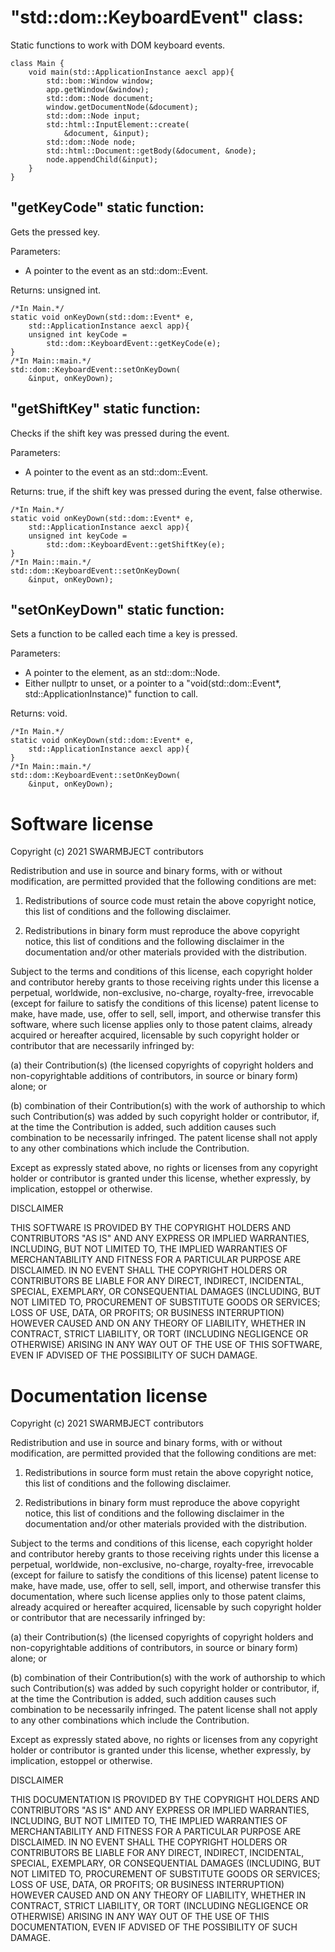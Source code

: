 # "std::dom::KeyboardEvent" class:

Static functions to work with DOM keyboard events.

```
class Main {
	void main(std::ApplicationInstance aexcl app){
		std::bom::Window window;
		app.getWindow(&window);
		std::dom::Node document;
		window.getDocumentNode(&document);
		std::dom::Node input;
		std::html::InputElement::create(
			&document, &input);
		std::dom::Node node;
		std::html::Document::getBody(&document, &node);
		node.appendChild(&input);
	}
}
```

## "getKeyCode" static function:

Gets the pressed key.

Parameters:
* A pointer to the event as an std::dom::Event.

Returns: unsigned int.

```
/*In Main.*/
static void onKeyDown(std::dom::Event* e,
	std::ApplicationInstance aexcl app){
	unsigned int keyCode = 
		std::dom::KeyboardEvent::getKeyCode(e);
}
/*In Main::main.*/
std::dom::KeyboardEvent::setOnKeyDown(
	&input, onKeyDown);
```

## "getShiftKey" static function:

Checks if the shift key was 
pressed during the event.

Parameters:
* A pointer to the event as an std::dom::Event.

Returns: true, if the shift key was 
pressed during the event, false otherwise.

```
/*In Main.*/
static void onKeyDown(std::dom::Event* e,
	std::ApplicationInstance aexcl app){
	unsigned int keyCode = 
		std::dom::KeyboardEvent::getShiftKey(e);
}
/*In Main::main.*/
std::dom::KeyboardEvent::setOnKeyDown(
	&input, onKeyDown);
```

## "setOnKeyDown" static function:

Sets a function to be called each 
time a key is pressed.

Parameters:
* A pointer to the element, as an std::dom::Node.
* Either nullptr to unset, or a 
pointer to a "void(std::dom::Event*, 
std::ApplicationInstance)" function to call.

Returns: void.

```
/*In Main.*/
static void onKeyDown(std::dom::Event* e,
	std::ApplicationInstance aexcl app){
}
/*In Main::main.*/
std::dom::KeyboardEvent::setOnKeyDown(
	&input, onKeyDown);
```

# Software license

Copyright (c) 2021 SWARMBJECT contributors

Redistribution and use in source and binary forms,
with or without modification, are permitted
provided that the following conditions are met:

1. Redistributions of source code must
retain the above copyright notice, this list
of conditions and the following disclaimer.

2. Redistributions in binary form must
reproduce the above copyright notice,
this list of conditions and the following 
disclaimer in the documentation and/or other 
materials provided with the distribution.

Subject to the terms and conditions of this
license, each copyright holder and contributor
hereby grants to those receiving rights under this
license a perpetual, worldwide, non-exclusive,
no-charge, royalty-free, irrevocable (except for
failure to satisfy the conditions of this license)
patent license to make, have made, use, offer to
sell, sell, import, and otherwise transfer this
software, where such license applies only to
those patent claims, already acquired or hereafter
acquired, licensable by such copyright holder or
contributor that are necessarily infringed by:

(a) their Contribution(s) (the licensed
copyrights of copyright holders and
non-copyrightable additions of contributors,
in source or binary form) alone; or

(b) combination of their Contribution(s)
with the work of authorship to which such
Contribution(s) was added by such copyright
holder or contributor, if, at the time the
Contribution is added, such addition causes
such combination to be necessarily infringed.
The patent license shall not apply to any other
combinations which include the Contribution.

Except as expressly stated above, no rights or
licenses from any copyright holder or contributor
is granted under this license, whether expressly,
by implication, estoppel or otherwise.

DISCLAIMER

THIS SOFTWARE IS PROVIDED BY THE COPYRIGHT HOLDERS
AND CONTRIBUTORS "AS IS" AND ANY EXPRESS OR
IMPLIED WARRANTIES, INCLUDING, BUT NOT LIMITED TO,
THE IMPLIED WARRANTIES OF MERCHANTABILITY AND
FITNESS FOR A PARTICULAR PURPOSE ARE DISCLAIMED.
IN NO EVENT SHALL THE COPYRIGHT HOLDERS OR
CONTRIBUTORS BE LIABLE FOR ANY DIRECT, INDIRECT,
INCIDENTAL, SPECIAL, EXEMPLARY, OR CONSEQUENTIAL
DAMAGES (INCLUDING, BUT NOT LIMITED TO,
PROCUREMENT OF SUBSTITUTE GOODS OR SERVICES;
LOSS OF USE, DATA, OR PROFITS; OR BUSINESS
INTERRUPTION) HOWEVER CAUSED AND ON ANY THEORY OF
LIABILITY, WHETHER IN CONTRACT, STRICT LIABILITY,
OR TORT (INCLUDING NEGLIGENCE OR OTHERWISE)
ARISING IN ANY WAY OUT OF THE USE OF THIS
SOFTWARE, EVEN IF ADVISED OF THE POSSIBILITY OF
SUCH DAMAGE.

# Documentation license

Copyright (c) 2021 SWARMBJECT contributors

Redistribution and use in source and binary forms,
with or without modification, are permitted
provided that the following conditions are met:

1. Redistributions in source form must
retain the above copyright notice, this list
of conditions and the following disclaimer.

2. Redistributions in binary form must
reproduce the above copyright notice,
this list of conditions and the following 
disclaimer in the documentation and/or other 
materials provided with the distribution.

Subject to the terms and conditions of this
license, each copyright holder and contributor
hereby grants to those receiving rights under this
license a perpetual, worldwide, non-exclusive,
no-charge, royalty-free, irrevocable (except for
failure to satisfy the conditions of this license)
patent license to make, have made, use, offer to
sell, sell, import, and otherwise transfer this
documentation, where such license applies only to
those patent claims, already acquired or hereafter
acquired, licensable by such copyright holder or
contributor that are necessarily infringed by:

(a) their Contribution(s) (the licensed
copyrights of copyright holders and
non-copyrightable additions of contributors,
in source or binary form) alone; or

(b) combination of their Contribution(s)
with the work of authorship to which such
Contribution(s) was added by such copyright
holder or contributor, if, at the time the
Contribution is added, such addition causes
such combination to be necessarily infringed.
The patent license shall not apply to any other
combinations which include the Contribution.

Except as expressly stated above, no rights or
licenses from any copyright holder or contributor
is granted under this license, whether expressly,
by implication, estoppel or otherwise.

DISCLAIMER

THIS DOCUMENTATION IS PROVIDED BY THE COPYRIGHT HOLDERS
AND CONTRIBUTORS "AS IS" AND ANY EXPRESS OR
IMPLIED WARRANTIES, INCLUDING, BUT NOT LIMITED TO,
THE IMPLIED WARRANTIES OF MERCHANTABILITY AND
FITNESS FOR A PARTICULAR PURPOSE ARE DISCLAIMED.
IN NO EVENT SHALL THE COPYRIGHT HOLDERS OR
CONTRIBUTORS BE LIABLE FOR ANY DIRECT, INDIRECT,
INCIDENTAL, SPECIAL, EXEMPLARY, OR CONSEQUENTIAL
DAMAGES (INCLUDING, BUT NOT LIMITED TO,
PROCUREMENT OF SUBSTITUTE GOODS OR SERVICES;
LOSS OF USE, DATA, OR PROFITS; OR BUSINESS
INTERRUPTION) HOWEVER CAUSED AND ON ANY THEORY OF
LIABILITY, WHETHER IN CONTRACT, STRICT LIABILITY,
OR TORT (INCLUDING NEGLIGENCE OR OTHERWISE)
ARISING IN ANY WAY OUT OF THE USE OF THIS
DOCUMENTATION, EVEN IF ADVISED OF THE POSSIBILITY OF
SUCH DAMAGE.